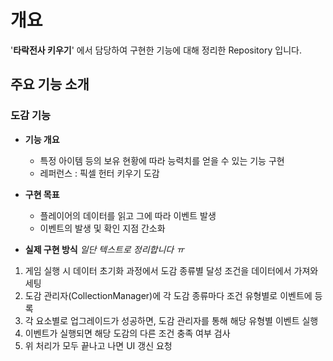 # 개요
'**타락전사 키우기**' 에서 담당하여 구현한 기능에 대해 정리한 Repository 입니다.

## 주요 기능 소개

### 도감 기능
- **기능 개요**
  - 특정 아이템 등의 보유 현황에 따라 능력치를 얻을 수 있는 기능 구현
  - 레퍼런스 : 픽셀 헌터 키우기 도감
 
- **구현 목표**
  - 플레이어의 데이터를 읽고 그에 따라 이벤트 발생
  - 이벤트의 발생 및 확인 지점 간소화
 
- **실제 구현 방식**
_일단 텍스트로 정리합니다 ㅠ_
1. 게임 실행 시 데이터 초기화 과정에서 도감 종류별 달성 조건을 데이터에서 가져와 세팅
2. 도감 관리자(CollectionManager)에 각 도감 종류마다 조건 유형별로 이벤트에 등록
3. 각 요소별로 업그레이드가 성공하면, 도감 관리자를 통해 해당 유형별 이벤트 실행
4. 이벤트가 실행되면 해당 도감의 다른 조건 충족 여부 검사
5. 위 처리가 모두 끝나고 나면 UI 갱신 요청
